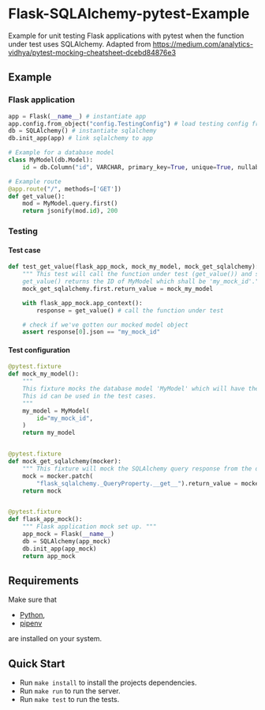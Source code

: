 # Flask-SQLAlchemy-pytest-Example
Example for unit testing Flask applications with pytest when the function under test uses SQLAlchemy. Adapted from https://medium.com/analytics-vidhya/pytest-mocking-cheatsheet-dcebd84876e3 

## Example
### Flask application
```python
app = Flask(__name__) # instantiate app
app.config.from_object("config.TestingConfig") # load testing config from config.py
db = SQLAlchemy() # instantiate sqlalchemy
db.init_app(app) # link sqlalchemy to app

# Example for a database model
class MyModel(db.Model):
    id = db.Column("id", VARCHAR, primary_key=True, unique=True, nullable=False)

# Example route
@app.route("/", methods=['GET'])
def get_value():
    mod = MyModel.query.first()
    return jsonify(mod.id), 200
```

### Testing
#### Test case
```python
def test_get_value(flask_app_mock, mock_my_model, mock_get_sqlalchemy):
    """ This test will call the function under test (get_value()) and succeeds if
    get_value() returns the ID of MyModel which shall be 'my_mock_id'."""
    mock_get_sqlalchemy.first.return_value = mock_my_model

    with flask_app_mock.app_context():
        response = get_value() # call the function under test

    # check if we've gotten our mocked model object
    assert response[0].json == "my_mock_id"

```

#### Test configuration
```python
@pytest.fixture
def mock_my_model():
    """ 
    This fixture mocks the database model 'MyModel' which will have the id 'my_mock_id'. 
    This id can be used in the test cases.
    """
    my_model = MyModel(
        id="my_mock_id",
    )
    return my_model


@pytest.fixture
def mock_get_sqlalchemy(mocker):
    """ This fixture will mock the SQLAlchemy query response from the database """
    mock = mocker.patch(
        "flask_sqlalchemy._QueryProperty.__get__").return_value = mocker.Mock()
    return mock


@pytest.fixture
def flask_app_mock():
    """ Flask application mock set up. """
    app_mock = Flask(__name__)
    db = SQLAlchemy(app_mock)
    db.init_app(app_mock)
    return app_mock

```


## Requirements
Make sure that
- [Python](https://www.python.org/),
- [pipenv](https://pipenv.pypa.io/en/latest/)

are installed on your system.

## Quick Start
- Run `make install` to install the projects dependencies.
- Run `make run` to run the server.
- Run `make test` to run the tests.

